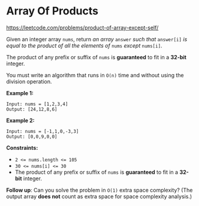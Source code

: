 # Array Of Products

https://leetcode.com/problems/product-of-array-except-self/

Given an integer array `nums`, return *an array* `answer` *such that* `answer[i]` *is equal to the product of all the elements of* `nums` *except* `nums[i]`.

The product of any prefix or suffix of `nums` is **guaranteed** to fit in a **32-bit** integer.

You must write an algorithm that runs in `O(n)` time and without using the division operation.

 

**Example 1:**
```
Input: nums = [1,2,3,4]
Output: [24,12,8,6]
```


**Example 2:**
```
Input: nums = [-1,1,0,-3,3]
Output: [0,0,9,0,0]
```

**Constraints:**
- `2 <= nums.length <= 105`
- `30 <= nums[i] <= 30`
- The product of any prefix or suffix of `nums` is **guaranteed** to fit in a **32-bit** integer.
 

**Follow up**: Can you solve the problem in `O(1)` extra space complexity? (The output array **does not** count as extra space for space complexity analysis.)